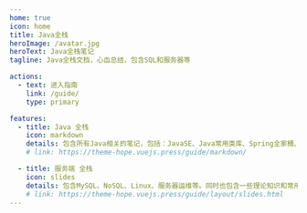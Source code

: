 ```yaml
---
home: true
icon: home
title: Java全栈
heroImage: /avatar.jpg
heroText: Java全栈笔记
tagline: Java全栈文档，心血总结，包含SQL和服务器等

actions: 
  - text: 进入指南
    link: /guide/
    type: primary

features:
  - title: Java 全栈
    icon: markdown
    details: 包含所有Java相关的笔记，包括：JavaSE、Java常用类库、Spring全家桶、中间件等
    # link: https://theme-hope.vuejs.press/guide/markdown/

  - title: 服务端 全栈
    icon: slides
    details: 包含MySQL、NoSQL、Linux、服务器运维等。同时也包含一些理论知识和常用的工具
    # link: https://theme-hope.vuejs.press/guide/layout/slides.html
---
```

